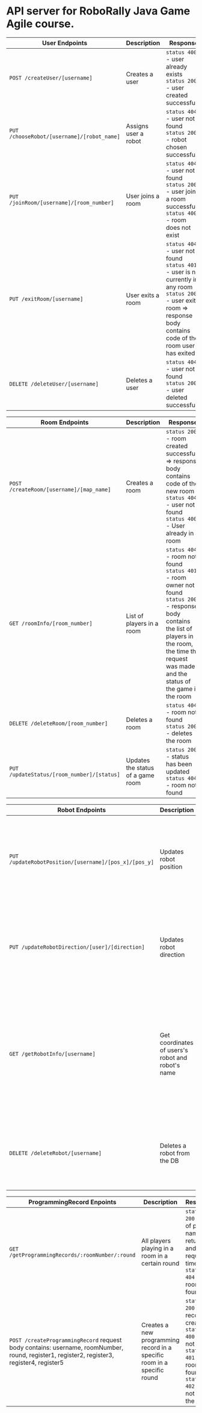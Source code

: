 # API server for RoboRally Java Game Agile course.
| User Endpoints                                   | Description |  Response | 
| -------------------------------------------| ---------| --- | 
| ``POST /createUser/[username]``            | Creates a user | ``status 400`` - user already exists <br> ``status 200`` - user created successfully |
|``PUT /chooseRobot/[username]/[robot_name]``| Assigns user a robot | ``status 404`` - user not found <br> ``status 200`` - robot chosen successfully | 
|``PUT /joinRoom/[username]/[room_number]``  | User joins a room | ``status 404`` - user not found <br> ``status 200`` - user joins a room successfully <br> ``status 400`` - room does not exist | 
| ``PUT /exitRoom/[username]``| User exits a room | ``status 404`` - user not found <br> ``status 401`` - user is not currently in any room <br> ``status 200`` - user exits room => response body contains code of the room user has exited |
| ``DELETE /deleteUser/[username]`` | Deletes a user | ``status 404`` - user not found <br> ``status 200`` - user deleted successfully | 


| Room Endpoints | Description | Response | 
| --- | --- |  --- |
|``POST /createRoom/[username]/[map_name]``  | Creates a room | ``status 200`` - room created successfuly => response body contains code of the new room <br> ``status 404`` - user not found <br>``status 400`` -  User already in a room |
|``GET /roomInfo/[room_number]``          | List of players in a room | ``status 404`` - room not found <br> ``status 401`` - room owner not found <br> ``status 200`` - response body contains the list of players in the room, the time the request was made and the status of the game in the room | 
|``DELETE /deleteRoom/[room_number]``              | Deletes a room |  ``status 404`` - room not found <br> ``status 200`` - deletes the room|
| ``PUT /updateStatus/[room_number]/[status]`` | Updates the status of a game room | ``status 200`` - status has been updated <br> ``status 404`` - room not found | 



| Robot Endpoints | Description | Response | 
| --- | --- | ---|
| ``PUT /updateRobotPosition/[username]/[pos_x]/[pos_y]`` | Updates robot position | ``status 200`` - robot position has been updated <br> ``status 404`` - user not found <br> ``status 401`` - user does not have any robot | 
| ``PUT /updateRobotDirection/[user]/[direction]`` | Updates robot direction | ``status 200`` - robot direction has been updated <br> ``status 404`` - user not found <br> ``status 401`` - user does not have any robot | 
| ``GET /getRobotInfo/[username]`` | Get coordinates of users's robot and robot's name | ``status 200`` - response body contains name of the robot, coordinates x, y and direction of the robot<br> ``status 401`` - user does not have any robot <br> ``status 404`` - user not found |
| ``DELETE /deleteRobot/[username]`` | Deletes a robot from the DB | ``status 200`` - robot deleted successfully <br> ``status 400`` - robot not found <br> ``status 404`` - user not found | 



| ProgrammingRecord Enpoints | Description | Response |
| --- | --- | --- |
| ``GET /getProgrammingRecords/:roomNumber/:round`` | All players playing in a room in a certain round | ``status 200`` - list of player names returned and the request time <br> ``status 404`` - room not found |
| ``POST /createProgrammingRecord`` request body contains: username, roomNumber, round, register1, register2, register3, register4, register5 | Creates a new programming record in a specific room in a specific round | ``status 200`` - record created <br> ``status 400`` - user not found <br> ``status 401`` - room not found <br> ``status 402`` - user not joined the room | 